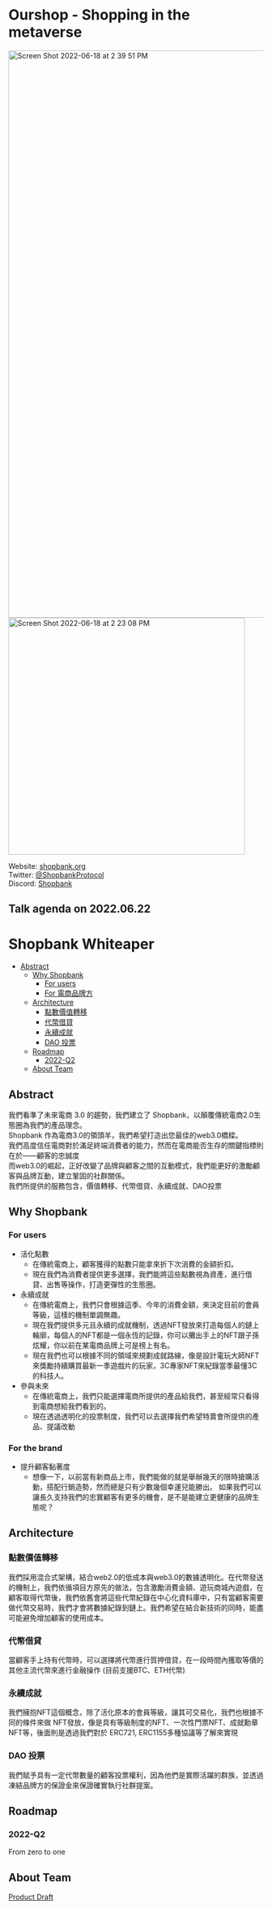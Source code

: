 # Ourshop - Shopping in the metaverse
<img width="1118" alt="Screen Shot 2022-06-18 at 2 39 51 PM" src="https://user-images.githubusercontent.com/12673100/174426179-bcd76e16-dc7f-462e-a0f0-3a48dcc72e05.png">


<img width="467" alt="Screen Shot 2022-06-18 at 2 23 08 PM" src="https://user-images.githubusercontent.com/12673100/174425727-90821eae-5509-4db7-80f2-d9e389d495d3.png">

Website: [shopbank.org](https://main--helpful-swan-2b57f4.netlify.app/) </br>
Twitter: [@ShopbankProtocol](http://tobecontinuedcomic.com/) </br>
Discord: [Shopbank](http://tobecontinuedcomic.com/) </br>

## Talk agenda on 2022.06.22

# Shopbank Whiteaper
* [Abstract](#abstract)
   * [Why Shopbank](#why-shopbank)
      * [For users](#for-users)
      * [For 電商品牌方](#for-電商品牌方)
   * [Architecture](#architecture)
      * [點數價值轉移](#點數價值轉移)
      * [代幣借貸](#代幣借貸)
      * [永續成就](#永續成就)
      * [DAO 投票](#dao-投票)
   * [Roadmap](#roadmap)
      * [2022-Q2](#2022-q2)
   * [About Team](#about-team)

## Abstract
我們看準了未來電商 3.0 的趨勢，我們建立了 Shopbank，以顛覆傳統電商2.0生態圈為我們的產品理念。<br>
Shopbank 作為電商3.0的領頭羊，我們希望打造出您最佳的web3.0橋樑。 <br>
我們高度信任電商對於滿足終端消費者的能力，然而在電商能否生存的關鍵指標則在於——顧客的忠誠度 <br>
而web3.0的崛起，正好改變了品牌與顧客之間的互動模式，我們能更好的激勵顧客與品牌互動，建立鞏固的社群關係。<br>
我們所提供的服務包含，價值轉移、代幣借貸、永續成就、DAO投票 <br>

## Why Shopbank
### For users
- 活化點數
    - 在傳統電商上，顧客獲得的點數只能拿來折下次消費的金額折扣。
    - 現在我們為消費者提供更多選擇，我們能將這些點數視為資產，進行借貸、出售等操作，打造更彈性的生態圈。
- 永續成就
    - 在傳統電商上，我們只會根據這季、今年的消費金額，來決定目前的會員等級，這樣的機制單調無趣。
    - 現在我們提供多元且永續的成就機制，透過NFT發放來打造每個人的鏈上輪廓，每個人的NFT都是一個永恆的記錄，你可以攤出手上的NFT跟子孫炫耀，你以前在某電商品牌上可是榜上有名。 
    - 現在我們也可以根據不同的領域來規劃成就路線，像是設計電玩大師NFT來獎勵持續購買最新一季遊戲片的玩家，3C專家NFT來紀錄當季最懂3C的科技人。
- 參與未來
    - 在傳統電商上，我們只能選擇電商所提供的產品給我們，甚至經常只看得到電商想給我們看到的。
    - 現在透過透明化的投票制度，我們可以去選擇我們希望特賣會所提供的產品、提議改動    

### For the brand
- 提升顧客黏著度
    - 想像一下，以前當有新商品上市，我們能做的就是舉辦幾天的限時搶購活動，搭配行銷造勢，然而總是只有少數幾個幸運兒能勝出。
如果我們可以讓長久支持我們的忠實顧客有更多的機會，是不是能建立更健康的品牌生態呢？

## Architecture
### 點數價值轉移
我們採用混合式架構，結合web2.0的低成本與web3.0的數據透明化。在代幣發送的機制上，我們依循項目方原先的做法，包含激勵消費金額、遊玩商城內遊戲，在顧客取得代幣後，我們依舊會將這些代幣紀錄在中心化資料庫中，只有當顧客需要做代幣交易時，我們才會將數據紀錄到鏈上。我們希望在結合新技術的同時，能盡可能避免增加顧客的使用成本。

### 代幣借貸
當顧客手上持有代幣時，可以選擇將代幣進行質押借貸，在一段時間內獲取等價的其他主流代幣來進行金融操作 (目前支援BTC、ETH代幣)

### 永續成就
我們擁抱NFT這個概念，除了活化原本的會員等級，讓其可交易化，我們也根據不同的條件來做 NFT發放，像是具有等級制度的NFT、一次性門票NFT、成就勳章NFT等，後面則是透過我們對於 ERC721, ERC1155多種協議等了解來實現

### DAO 投票
我們賦予具有一定代幣數量的顧客投票權利，因為他們是實際活躍的群族，並透過凍結品牌方的保證金來保證確實執行社群提案。

## Roadmap
### 2022-Q2
From zero to one

### 

## About Team


[Product Draft](https://hackmd.io/UG_X0y9xT4m8g15bBJwxww?both)

